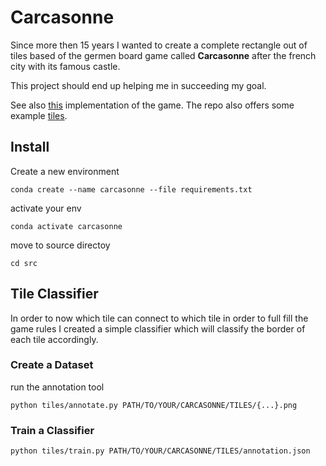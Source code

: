 # Carcasonne
Since more then 15 years I wanted to create a complete rectangle out of tiles based of the germen board game called **Carcasonne** after the french city with its famous castle.

This project should end up helping me in succeeding my goal.

See also [this](https://github.com/tsaglam/Carcassonne) implementation of the game. The repo also offers some example [tiles](https://github.com/tsaglam/Carcassonne/tree/master/src/main/resources/tiles).
## Install
Create a new environment

```commandline
conda create --name carcasonne --file requirements.txt
```
activate your env
```commandline
conda activate carcasonne
```

move to source directoy
```commandline
cd src
```
## Tile Classifier
In order to now which tile can connect to which tile in order to full fill the game rules I created a simple classifier which will classify the border of each tile accordingly.
### Create a Dataset
run the annotation tool
```commandline
python tiles/annotate.py PATH/TO/YOUR/CARCASONNE/TILES/{...}.png
```

### Train a Classifier
```commandline
python tiles/train.py PATH/TO/YOUR/CARCASONNE/TILES/annotation.json
```

##